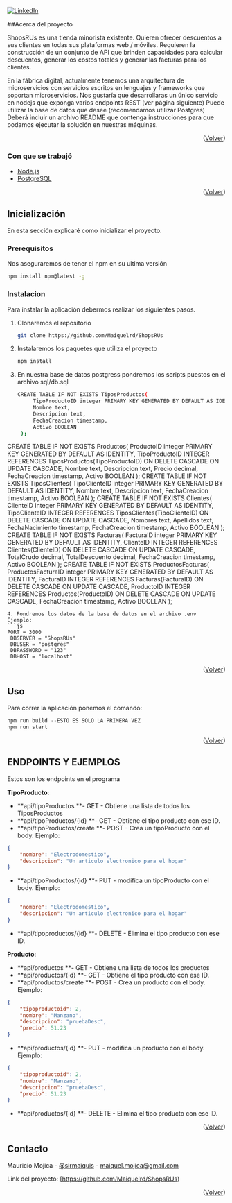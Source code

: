 [![LinkedIn][linkedin-shield]][linkedin-url]


##Acerca del proyecto

ShopsRUs es una tienda minorista existente. Quieren ofrecer descuentos a sus clientes en todas sus plataformas web / móviles. Requieren la construcción de un conjunto de API que brinden capacidades para calcular descuentos, generar los costos totales y generar las facturas para los clientes.

En la fábrica digital, actualmente tenemos una arquitectura de microservicios con servicios escritos en lenguajes y frameworks que soportan microservicios. Nos gustaría que desarrollaras un único servicio en nodejs que exponga varios endpoints REST (ver página siguiente) Puede utilizar la base de datos que desee (recomendamos utilizar Postgres) Deberá incluir un archivo README que contenga instrucciones para que podamos ejecutar la solución en nuestras máquinas.


<p align="right">(<a href="#top">Volver</a>)</p>



### Con que se trabajó



* [Node.js](https://nodejs.org/es/)
* [PostgreSQL](https://www.postgresql.org)

<p align="right">(<a href="#top">Volver</a>)</p>


## Inicialización

En esta sección explicaré como inicializar el proyecto.

### Prerequisitos

Nos aseguraremos de tener el npm en su ultima versión
  ```sh
  npm install npm@latest -g
  ```

### Instalacion

Para instalar la aplicación debermos realizar los siguientes pasos.

1. Clonaremos el repositorio
   ```sh
   git clone https://github.com/Maiquelrd/ShopsRUs
   ```
2. Instalaremos los paquetes que utiliza el proyecto
   ```sh
   npm install
   ```
3. En nuestra base de datos postgress pondremos los scripts puestos en el archivo sql/db.sql
   ```sh
   CREATE TABLE IF NOT EXISTS TiposProductos(
		TipoProductoID integer PRIMARY KEY GENERATED BY DEFAULT AS IDENTITY,
		Nombre text,
		Descripcion text,
		FechaCreacion timestamp,
		Activo BOOLEAN
	);
CREATE TABLE IF NOT EXISTS Productos(
		ProductoID integer PRIMARY KEY GENERATED BY DEFAULT AS IDENTITY,
		TipoProductoID INTEGER REFERENCES TiposProductos(TipoProductoID) ON DELETE CASCADE ON UPDATE CASCADE,
		Nombre text,
		Descripcion text,
		Precio decimal,
		FechaCreacion timestamp,
		Activo BOOLEAN
	);
CREATE TABLE IF NOT EXISTS TiposClientes(
		TipoClienteID integer PRIMARY KEY GENERATED BY DEFAULT AS IDENTITY,
		Nombre text,
		Descripcion text,
		FechaCreacion timestamp,
		Activo BOOLEAN
	);
CREATE TABLE IF NOT EXISTS Clientes(
		ClienteID integer PRIMARY KEY GENERATED BY DEFAULT AS IDENTITY,
		TipoClienteID INTEGER REFERENCES TiposClientes(TipoClienteID) ON DELETE CASCADE ON UPDATE CASCADE,
		Nombres text,
		Apellidos text,
		FechaNacimiento timestamp,
		FechaCreacion timestamp,
		Activo BOOLEAN
	);
CREATE TABLE IF NOT EXISTS Facturas(
		FacturaID integer PRIMARY KEY GENERATED BY DEFAULT AS IDENTITY,
		ClienteID INTEGER REFERENCES Clientes(ClienteID) ON DELETE CASCADE ON UPDATE CASCADE,
		TotalCrudo decimal,
		TotalDescuento decimal,
		FechaCreacion timestamp,
		Activo BOOLEAN
	);
CREATE TABLE IF NOT EXISTS ProductosFacturas(
		ProductosFacturaID integer PRIMARY KEY GENERATED BY DEFAULT AS IDENTITY,
		FacturaID INTEGER REFERENCES Facturas(FacturaID) ON DELETE CASCADE ON UPDATE CASCADE,
		ProductoID INTEGER REFERENCES Productos(ProductoID) ON DELETE CASCADE ON UPDATE CASCADE,
		FechaCreacion timestamp,
		Activo BOOLEAN
	);
   ```
4. Pondremos los datos de la base de datos en el archivo .env
Ejemplo:
   ```js
   PORT = 3000
	DBSERVER = "ShopsRUs"
	DBUSER = "postgres"
	DBPASSWORD = "123"
	DBHOST = "localhost"
   ```

<p align="right">(<a href="#top">Volver</a>)</p>



<!-- USAGE EXAMPLES -->
## Uso

Para correr la aplicación ponemos el comando:

   ```js
   npm run build --ESTO ES SOLO LA PRIMERA VEZ
   npm run start
   ```



<p align="right">(<a href="#top">Volver</a>)</p>


## ENDPOINTS Y EJEMPLOS

Estos son los endpoints en el programa

**TipoProducto**:

* **api/tipoProductos **- GET - Obtiene una lista de todos los TiposProductos
* **api/tipoProductos/{id} **- GET - Obtiene el tipo producto con ese ID.
* **api/tipoProductos/create **- POST - Crea un tipoProducto con el body.
Ejemplo:
```json
{
    "nombre": "Electrodomestico",
    "descripcion": "Un articulo electronico para el hogar"
}
```
* **api/tipoProductos/{id} **- PUT - modifica un tipoProducto con el body.
Ejemplo:
```json
{
    "nombre": "Electrodomestico",
    "descripcion": "Un articulo electronico para el hogar"
}
```
* **api/tipoproductos/{id} **- DELETE - Elimina el tipo producto con ese ID.

**Producto**:

* **api/productos **- GET - Obtiene una lista de todos los productos
* **api/productos/{id} **- GET - Obtiene el tipo producto con ese ID.
* **api/productos/create **- POST - Crea un producto con el body.
Ejemplo:
```json
{
    "tipoproductoid": 2,
    "nombre": "Manzano",
    "descripcion": "pruebaDesc",
    "precio": 51.23
}
```
* **api/productos/{id} **- PUT - modifica un producto con el body.
Ejemplo:
```json
{
    "tipoproductoid": 2,
    "nombre": "Manzano",
    "descripcion": "pruebaDesc",
    "precio": 51.23
}
```
* **api/productos/{id} **- DELETE - Elimina el tipo producto con ese ID.




<p align="right">(<a href="#top">Volver</a>)</p>


## Contacto

Mauricio Mojica - [@sirmaiquis](https://www.instagram.com/sirmaiquis/) - maiquel.mojica@gmail.com

Link del proyecto: [https://github.com/Maiquelrd/ShopsRUs)

<p align="right">(<a href="#top">Volver</a>)</p>



[linkedin-shield]: https://img.shields.io/badge/-LinkedIn-black.svg?style=for-the-badge&logo=linkedin&colorB=555
[linkedin-url]: https://www.linkedin.com/in/mauriciomojica/
[product-screenshot]: images/screenshot.png

